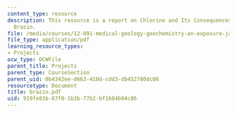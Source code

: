 ```yaml
---
content_type: resource
description: This resource is a report on Chlorine and Its Consequences by Jacqueline
  Brazin.
file: /media/courses/12-091-medical-geology-geochemistry-an-exposure-january-iap-2006/919fe81b67f01b3b77b2bf1604b94c86_brazin.pdf
file_type: application/pdf
learning_resource_types:
- Projects
ocw_type: OCWFile
parent_title: Projects
parent_type: CourseSection
parent_uid: 0b4342ee-d663-410d-cdd3-db452780dc06
resourcetype: Document
title: brazin.pdf
uid: 919fe81b-67f0-1b3b-77b2-bf1604b94c86
---
```

